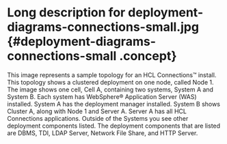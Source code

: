 # Long description for deployment-diagrams-connections-small.jpg {#deployment-diagrams-connections-small .concept}

This image represents a sample topology for an HCL Connections™ install. This topology shows a clustered deployment on one node, called Node 1. The image shows one cell, Cell A, containing two systems, System A and System B. Each system has WebSphere® Application Server \(WAS\) installed. System A has the deployment manager installed. System B shows Cluster A, along with Node 1 and Server A. Server A has all HCL Connections applications. Outside of the Systems you see other deployment components listed. The deployment components that are listed are DBMS, TDI, LDAP Server, Network File Share, and HTTP Server.


